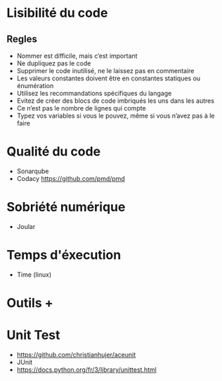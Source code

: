 

# Lisibilité du code

## Regles

- Nommer est difficile, mais c’est important
- Ne dupliquez pas le code
- Supprimer le code inutilisé, ne le laissez pas en commentaire
- Les valeurs constantes doivent être en constantes statiques ou énumération
- Utilisez les recommandations spécifiques du langage
- Evitez de créer des blocs de code imbriqués les uns dans les autres
- Ce n’est pas le nombre de lignes qui compte
- Typez vos variables si vous le pouvez, même si vous n’avez pas à le faire



# Qualité du code

- Sonarqube
- Codacy
https://github.com/pmd/pmd

# Sobriété numérique

- Joular

# Temps d'éxecution

- Time (linux)


# Outils +


# Unit Test

- https://github.com/christianhujer/aceunit
- JUnit
- https://docs.python.org/fr/3/library/unittest.html
